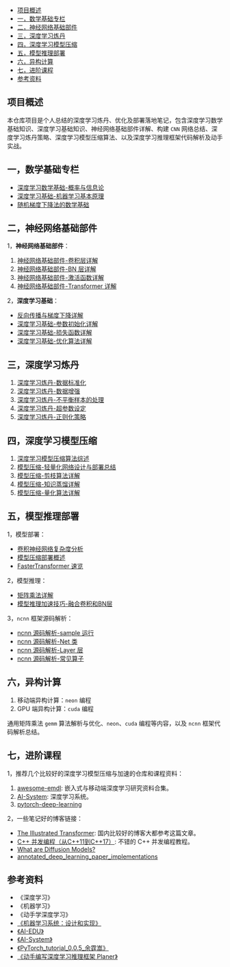 - [项目概述](#项目概述)
- [一，数学基础专栏](#一数学基础专栏)
- [二，神经网络基础部件](#二神经网络基础部件)
- [三，深度学习炼丹](#三深度学习炼丹)
- [四，深度学习模型压缩](#四深度学习模型压缩)
- [五，模型推理部署](#五模型推理部署)
- [六，异构计算](#六异构计算)
- [七，进阶课程](#七进阶课程)
- [参考资料](#参考资料)

## 项目概述

本仓库项目是个人总结的深度学习炼丹、优化及部署落地笔记，包含深度学习数学基础知识、深度学习基础知识、神经网络基础部件详解、构建 `CNN` 网络总结、深度学习炼丹策略、深度学习模型压缩算法、以及深度学习推理框架代码解析及动手实战。

## 一，数学基础专栏

- [深度学习数学基础-概率与信息论](./1-math_ml_basic/深度学习数学基础-概率与信息论.md)
- [深度学习基础-机器学习基本原理](./1-math_ml_basic/深度学习基础-机器学习基本原理.md)
- [随机梯度下降法的数学基础](./1-math_ml_basic/随机梯度下降法的数学基础.md)
## 二，神经网络基础部件

1，**神经网络基础部件**：

1. [神经网络基础部件-卷积层详解](./2-deep_learning_basic/神经网络基础部件-卷积层详解.md)
2. [神经网络基础部件-BN 层详解](./2-deep_learning_basic/神经网络基础部件-BN层详解.md)
3. [神经网络基础部件-激活函数详解](./2-deep_learning_basic/神经网络基础部件-激活函数详解.md)
4. [神经网络基础部件-Transformer 详解](./2-deep_learning_basic/神经网络基础部件-Transformer详解.md)

2，**深度学习基础**：
- [反向传播与梯度下降详解](2-deep_learning_basic/反向传播与梯度下降详解.md)
- [深度学习基础-参数初始化详解](./2-deep_learning_basic/深度学习基础-参数初始化详解.md)
- [深度学习基础-损失函数详解](./2-deep_learning_basic/深度学习基础-损失函数详解.md)
- [深度学习基础-优化算法详解](./2-deep_learning_basic/深度学习基础-优化算法详解.md)

## 三，深度学习炼丹

1. [深度学习炼丹-数据标准化](./3-deep_learning_alchemy/深度学习炼丹-数据标准化.md)
2. [深度学习炼丹-数据增强](./3-deep_learning_alchemy/深度学习炼丹-数据增强.md)
3. [深度学习炼丹-不平衡样本的处理](./3-deep_learning_alchemy/深度学习炼丹-不平衡样本的处理.md)
4. [深度学习炼丹-超参数设定](./3-deep_learning_alchemy/深度学习炼丹-超参数调整.md)
5. [深度学习炼丹-正则化策略](./3-deep_learning_alchemy/深度学习炼丹-正则化策略.md)

## 四，深度学习模型压缩

1. [深度学习模型压缩算法综述](./4-model_compression/深度学习模型压缩方法概述.md)
2. [模型压缩-轻量化网络设计与部署总结](./4-model_compression/模型压缩-轻量化网络详解.md)
3. [模型压缩-剪枝算法详解](./4-model_compression/模型压缩-剪枝算法详解.md)
4. [模型压缩-知识蒸馏详解](./4-model_compression/模型压缩-知识蒸馏详解.md)
5. [模型压缩-量化算法详解](./4-model_compression/模型压缩-量化算法概述.md)

## 五，模型推理部署

1，模型部署：

- [卷积神经网络复杂度分析](./5-model_deploy/卷积神经网络复杂度分析.md)
- [模型压缩部署概述](./5-model_deploy/模型压缩部署概述.md)
- [FasterTransformer 速览](./5-model_deploy/FasterTransformer速览.md)

2，模型推理：

- [矩阵乘法详解](./5-model_deploy/卷积算法优化.md)
- [模型推理加速技巧-融合卷积和BN层](./5-model_deploy/模型推理加速技巧-融合卷积和BN层.md)

3，`ncnn` 框架源码解析：

- [ncnn 源码解析-sample 运行](5-model_deploy/ncnn源码解析/ncnn源码解析-sample运行.md)
- [ncnn 源码解析-Net 类](5-model_deploy/ncnn源码解析/ncnn源码解析-Net类.md)
- [ncnn 源码解析-Layer 层](5-model_deploy/ncnn源码解析/ncnn源码解析-Layer层.md)
- [ncnn 源码解析-常见算子](../5-model_deploy/ncnn源码解析/ncnn源码解析-常见算子.md)

## 六，异构计算

1. 移动端异构计算：`neon` 编程
2. GPU 端异构计算：`cuda` 编程

通用矩阵乘法 `gemm` 算法解析与优化、`neon`、`cuda` 编程等内容，以及 `ncnn` 框架代码解析总结。

## 七，进阶课程

1，推荐几个比较好的深度学习模型压缩与加速的仓库和课程资料：

1. [awesome-emdl](https://github.com/EMDL/awesome-emdl): 嵌入式与移动端深度学习研究资料合集。
2. [AI-System](https://github.com/microsoft/AI-System/tree/main/Textbook): 深度学习系统。
3. [pytorch-deep-learning](https://github.com/mrdbourke/pytorch-deep-learning)

2，一些笔记好的博客链接：

- [The Illustrated Transformer](http://jalammar.github.io/illustrated-transformer/): 国内比较好的博客大都参考这篇文章。
- [C++ 并发编程（从C++11到C++17）](https://paul.pub/cpp-concurrency/): 不错的 C++ 并发编程教程。 
- [What are Diffusion Models?](https://lilianweng.github.io/posts/2021-07-11-diffusion-models/)
- [annotated_deep_learning_paper_implementations
](https://github.com/labmlai/annotated_deep_learning_paper_implementations)
## 参考资料

- 《深度学习》
- 《机器学习》
- 《动手学深度学习》
- [《机器学习系统：设计和实现》](https://openmlsys.github.io/index.html)
- [《AI-EDU》](https://microsoft.github.io/ai-edu/index.html)
- [《AI-System》](https://github.com/microsoft/AI-System/tree/main/Textbook)
- [《PyTorch_tutorial_0.0.5_余霆嵩》](https://github.com/TingsongYu/PyTorch_Tutorial)
- [《动手编写深度学习推理框架 Planer》](https://github.com/Image-Py/planer)
